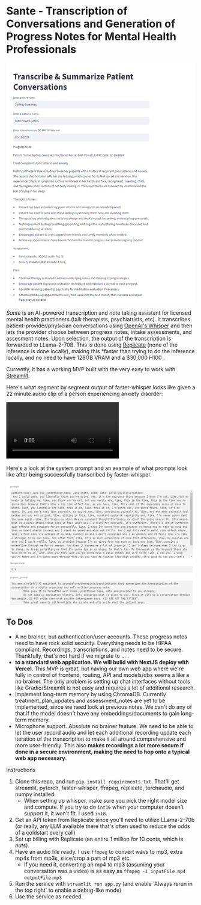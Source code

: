 # Sante - Transcription of Conversations and Generation of Progress Notes for Mental Health Professionals

![Output Post Successful Transcription + Inference Call to LLama-2-70b](output-of-streamlit-after-llama2-70b-response.png)


*Sante* is an AI-powered transcription and note taking assistant for licensed mental health practioners (talk therapists, psychiatrists, etc). It transcribes patient-provider/physician conversations using [OpenAI's Whisper](https://github.com/openai/whisper) and then lets the provider choose between progress notes, intake assessments, and assesment notes. Upon selection, the output of the transcription is forwarded to LLama-2-70B. This is done using [Replicate](https://replicate.com/meta/llama-2-70b-chat) (none of the inference is done locally), making this *faster than trying to do the inference locally, and no need to have 128GB VRAM and a $30,000 H100 .

Currently, it has a working MVP built with the very easy to work with [Streamlit](https://streamlit.io/cloud). 

Here's what segment by segment output of faster-whisper looks like given a 22 minute audio clip of a person experiencing anxiety disorder:

![](faster-whisper-segment-output.mp4)

Here's a look at the system prompt and an example of what prompts look like after being successfully transcribed by faster-whisper.

![Prompt and System Prompt](prompt_and_system-prompt-for-llama2-70b.png)

## To Dos
* A no brainer, but authentication/user accounts. These progress notes need to have rock solid security. Everything needs to be HIPAA compliant. Recordings, transcriptions, and notes need to be secure. Thankfully, that's not hard if we migrate to ... . 
* **to a standard web application. We will build with NextJS deploy with Vercel**. This MVP is great, but having our own web app where we're fully in control of frontend, routing, API and models/dbs seems a like a no brainer. The only problem is setting up chat interfaces without tools like Gradio/Streamlit is not easy and requires a lot of additional research.
* Implement long-term memory by using ChromaDB. Currently treatment_plan_updates and assessment_notes are yet to be implemented, since we need look at previous notes. We can't do any of that if the model doesn't have any embeddings/documents to gain long-term memory.
* Microphone support. Absolute no brainer feature. We need to be able to let the user record audio and let each additional recording update each iteration of the transcription to make it all around comprehensive and more user-friendly. This also **makes recordings a lot more secure if done in a secure environment, making the need to hop onto a typical web app necessary**.


Instructions 

1. Clone this repo, and run `pip install requirements.txt`. That'll get streamlit, pytorch, faster-whisper, ffmpeg, replicate, torchaudio, and numpy installed. 
    * When setting up whisper, make sure you pick the right model size and compute. If you try to do `int16` when your computer doesn't support it, it won't fit. I used `int8`.
2. Get an API token from Replicate since you'll need to utilize LLama-2-70b (or really, any LLM available there that's often used to reduce the odds of a coldstart every call)
3. Set up billing with Replicate (an entire 1 million for 10 cents, which is *nuts*).
4. Have an audio file ready. I use `ffmpeg` to convert wavs to mp3, extra mp4s from mp3s, slice/crop a part of mp3 etc.
    * If you need it, converting an mp4 to mp3 (assuming your conversation was a video) is as easy as ``ffmpeg -i inputFile.mp4 outputFile.mp3``
5. Run the service with `streamlit run app.py` (and enable 'Always rerun in the top right' to enable a debug-like mode)
6. Use the service as needed.
